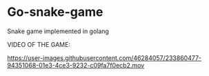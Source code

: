 # Go-snake-game
Snake game implemented in golang

VIDEO OF THE GAME:


https://user-images.githubusercontent.com/46284057/233860477-94351068-01e3-4ce3-9232-c09fa7f0ecb2.mov


